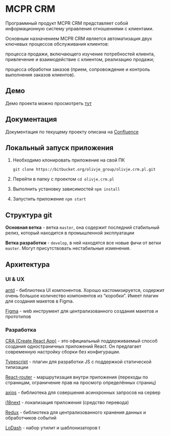 # MCPR CRM

Программный продукт MCPR CRM представляет собой информационную систему управления отношениями с клиентами.

Основным назначением MCPR CRM является автоматизация двух ключевых процессов обслуживания клиентов:

процесса продажи, включающего изучение потребностей клиента, привлечение и взаимодействие с клиентом, реализацию продажи;

процесса обработки заказов (прием, сопровождение и контроль выполнения заказов клиентов).

## Демо

Демо проекта можно просмотреть [тут](http://mcpr-tech.online:8000/)

## Документация

Документация по текущему проекту описана на [Confluence](https://olivje-group.atlassian.net/wiki/spaces/OLIVJE/overview?homepageId=262146)

## Локальный запуск приложения

1. Необходимо клонировать приложение на свой ПК

   `git clone https://bitbucket.org/olivje_group/olivje.crm.pl.git`

2. Перейти в папку с проектом
   `cd olivje.crm.pl`

3. Выполнить установку зависимостей
   `npm install`
4. Запустить приложение `npm start`

## Структура git

**Основная ветка** - ветка `master`, она содержит последний стабильный релиз, который находится в промышленной эксплуатации

**Ветка разработки** - `develop`, в ней находятся все новые фичи от ветки `master`. Могут присутствовать нестабильные изменения.

## Архитектура

### UI & UX

[antd](https://ant.design/) - библиотека UI компонентов. Хорошо кастомизируется, содержит очень большое количество компонентов из “коробки”. Имеет плагин для создания макетов в Figma.

[Figma](https://www.figma.com/) - web инструмент для централизованного создания макетов и прототипов

### Разработка

[CRA (Create React App)](https://create-react-app.dev/docs/getting-started/) - это официальный поддерживаемый способ создания одностраничных приложений React. Он предлагает современную настройку сборки без конфигурации.

[Typescript](https://www.typescriptlang.org/) - плагин для разработки JS с поддержкой статической типизации

[React-router](https://reactrouter.com/) - маршрутизация внутри приложения (переходы по страницам, ограничение прав на просмотр определённых страниц)

[axios](https://github.com/axios/axios) - библиотека для совершения асинхронных запросов на сервер

[i18next](https://www.i18next.com/) - локализация приложения (средство перевода)

[Redux](https://redux.js.org/) - библиотека для централизованного хранения данных и обработчиков событий

[LoDash](https://lodash.com/) - набор утилит и шаблонизаторов
t